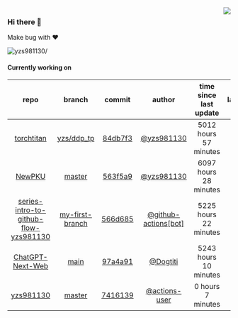 <img align="right" src="https://github-readme-stats.vercel.app/api?username=yzs981130&show_icons=true&hide_title=true" />

### Hi there 👋


Make bug with ❤️

<p align="left"> <img src=https://komarev.com/ghpvc/?username=yzs981130 alt=yzs981130/> </p>


<!--
**yzs981130/yzs981130** is a ✨ _special_ ✨ repository because its `README.md` (this file) appears on your GitHub profile.

Here are some ideas to get you started:

- 🔭 I’m currently working on ...
- 🌱 I’m currently learning ...
- 👯 I’m looking to collaborate on ...
- 🤔 I’m looking for help with ...
- 💬 Ask me about ...
- 📫 How to reach me: ...
- 😄 Pronouns: ...
- ⚡ Fun fact: ...
-->

#### Currently working on


| repo | branch | commit | author | time since last update | language |
|:---:|:---:|:---:|:---:|:---:|:---:|
| [torchtitan](https://github.com/yzs981130/torchtitan) | [yzs/ddp_tp](https://github.com/yzs981130/torchtitan/tree/yzs/ddp_tp) |[84db7f3](https://github.com/yzs981130/torchtitan/commit/84db7f363184f3105dd5d27ac5f93e961b423d76) | [@yzs981130](https://github.com/yzs981130) |5012 hours 57 minutes | ![](https://img.shields.io/github/languages/top/yzs981130/torchtitan)|
| [NewPKU](https://github.com/yzs981130/NewPKU) | [master](https://github.com/yzs981130/NewPKU/tree/master) |[563f5a9](https://github.com/yzs981130/NewPKU/commit/563f5a9d2f9787e10caeeb56dc4f126ab8eeb6cf) | [@yzs981130](https://github.com/yzs981130) |6097 hours 28 minutes | ![](https://img.shields.io/github/languages/top/yzs981130/NewPKU)|
| [series-intro-to-github-flow-yzs981130](https://github.com/Exp-Intro-to-GitHub-Flow-Cohort-2/series-intro-to-github-flow-yzs981130) | [my-first-branch](https://github.com/Exp-Intro-to-GitHub-Flow-Cohort-2/series-intro-to-github-flow-yzs981130/tree/my-first-branch) |[566d685](https://github.com/Exp-Intro-to-GitHub-Flow-Cohort-2/series-intro-to-github-flow-yzs981130/commit/566d685f3f555420e4450abd94023a47aed0be8c) | [@github-actions[bot]](https://github.com/github-actions%5Bbot%5D) |5225 hours 22 minutes | ![](https://img.shields.io/github/languages/top/Exp-Intro-to-GitHub-Flow-Cohort-2/series-intro-to-github-flow-yzs981130)|
| [ChatGPT-Next-Web](https://github.com/yzs981130/ChatGPT-Next-Web) | [main](https://github.com/yzs981130/ChatGPT-Next-Web/tree/main) |[97a4a91](https://github.com/yzs981130/ChatGPT-Next-Web/commit/97a4a910e0443a2532b454bcf2551b39fdaddd74) | [@Dogtiti](https://github.com/Dogtiti) |5243 hours 10 minutes | ![](https://img.shields.io/github/languages/top/yzs981130/ChatGPT-Next-Web)|
| [yzs981130](https://github.com/yzs981130/yzs981130) | [master](https://github.com/yzs981130/yzs981130/tree/master) |[7416139](https://github.com/yzs981130/yzs981130/commit/7416139d735949808117a885bf87225d84531fb3) | [@actions-user](https://github.com/actions-user) |0 hours 7 minutes | ![](https://img.shields.io/github/languages/top/yzs981130/yzs981130)|
